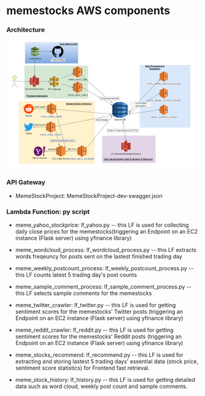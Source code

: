 # memestocks AWS components

### Architecture

![alt text](https://github.com/MemestockSentiTracker/memestocks_backend/blob/main/Architecture.png?raw=true)


### API Gateway
- MemeStockProject: MemeStockProject-dev-swagger.json

### Lambda Function: py script
- meme_yahoo_stockprice: lf_yahoo.py
-- this LF is used for collecting daily close prices for the memestocks(triggering an Endpoint on an EC2 instance (Flask server) using yfinance library)

- meme_wordcloud_process: lf_wordcloud_process.py
-- this LF extracts words freqeuncy for posts sent on the lastest finished trading day  

- meme_weekly_postcount_process: lf_weekly_postcount_process.py
-- this LF counts latest 5 trading day's post counts

- meme_sample_comment_process: lf_sample_comment_process.py
-- this LF selects sample comments for the memestocks

- meme_twitter_crawler: lf_twitter.py
-- this LF is used for getting sentiment scores for the memestocks' Twitter posts (triggering an Endpoint on an EC2 instance (Flask server) using yfinance library)

- meme_reddit_crawler: lf_reddit.py
-- this LF is used for getting sentiment scores for the memestocks' Reddit posts (triggering an Endpoint on an EC2 instance (Flask server) using yfinance library)


- meme_stocks_recommend: lf_recommend.py
--  this LF is used for extracting and storing lastest 5 trading days' essential data (stock price, sentiment score statistics) for Frontend fast retrieval.

- meme_stock_history: lf_history.py
-- this LF is used for getting detailed data such as word cloud, weekly post count and sample comments.

